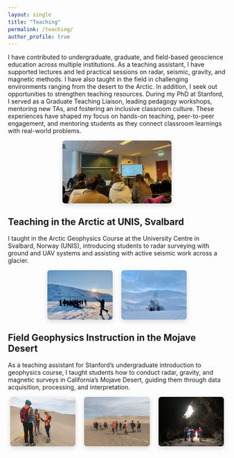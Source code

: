 ```yaml
---
layout: single
title: "Teaching"
permalink: /teaching/
author_profile: true
---
```


I have contributed to undergraduate, graduate, and field-based geoscience education across multiple institutions. As a teaching assistant, I have supported lectures and led practical sessions on radar, seismic, gravity, and magnetic methods. I have also taught in the field in challenging environments ranging from the desert to the Arctic. In addition, I seek out opportunities to strengthen teaching resources. During my PhD at Stanford, I served as a Graduate Teaching Liaison, leading pedagogy workshops, mentoring new TAs, and fostering an inclusive classroom culture. These experiences have shaped my focus on hands-on teaching, peer-to-peer engagement, and mentoring students as they connect classroom learnings with real-world problems.

<div style="display: flex; justify-content: center; gap: 20px; flex-wrap: wrap;">
  <img src="/images/teaching/classroom.jpeg" style="width: 50%; border-radius: 6px; box-shadow: 0 4px 12px rgba(0,0,0,0.15);">
</div>

## Teaching in the Arctic at UNIS, Svalbard

I taught in the Arctic Geophysics Course at the University Centre in Svalbard, Norway (UNIS), introducing students to radar surveying with ground and UAV systems and assisting with active seismic work across a glacier.

<div style="display: flex; justify-content: center; gap: 20px; flex-wrap: wrap;">
  <img src="/images/teaching/svalbard1.jpeg" style="width: 30%; border-radius: 6px; box-shadow: 0 4px 12px rgba(0,0,0,0.15);">
  <img src="/images/teaching/svalbard2.jpeg" style="width: 30%; border-radius: 6px; box-shadow: 0 4px 12px rgba(0,0,0,0.15);">
</div>

## Field Geophysics Instruction in the Mojave Desert

As a teaching assistant for Stanford’s undergraduate introduction to geophysics course, I taught students how to conduct radar, gravity, and magnetic surveys in California’s Mojave Desert, guiding them through data acquisition, processing, and interpretation.

<div style="display: flex; justify-content: center; gap: 20px; flex-wrap: wrap;">
  <img src="/images/teaching/mojave1.jpeg" style="width: 30%; border-radius: 6px; box-shadow: 0 4px 12px rgba(0,0,0,0.15);">
  <img src="/images/teaching/mojave2.jpeg" style="width: 30%; border-radius: 6px; box-shadow: 0 4px 12px rgba(0,0,0,0.15);">
  <img src="/images/teaching/mojave3.jpeg" style="width: 30%; border-radius: 6px; box-shadow: 0 4px 12px rgba(0,0,0,0.15);">
</div>
